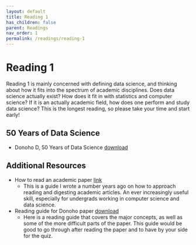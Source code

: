 ```yaml
---
layout: default
title: Reading 1
has_children: false
parent: Readings
nav_order: 1
permalink: /readings/reading-1
---
```


# Reading 1

Reading 1 is mainly concerned with defining data science, and thinking about how it fits into the spectrum of academic disciplines. Does data science actually exist? How does it fit in with statistics and computer science? If it is an actually academic field, how does one perform and study data science? This is the longest reading, so please take your time and start early!

<!-- TODO: add links and s3 downloads for r1 -->

## 50 Years of Data Science

- Donoho D, 50 Years of Data Science [download](https://www.example.com)

## Additional Resources

- How to read an academic paper [link](link)
  - This is a guide I wrote a number years ago on how to approach reading and digesting academic articles. An ever increasingly useful skill, especially for undergrads working in computer science and data science.
- Reading guide for Donoho paper [download](link)
  - Here is a reading guide that covers the major concepts, as well as some of the more difficult parts of the paper. This guide would be good to go through after reading the paper and to have by your side for the quiz.
